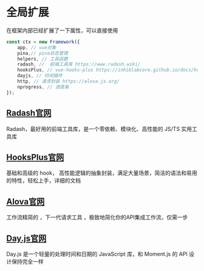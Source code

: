 # 全局扩展

在框架内部已经扩展了一下属性，可以直接使用

```javascript
const ctx = new Framework({
    app, // vue对象
    pina,// pina状态管理
    helpers, // 工具函数
    radash, //  前端工具库 https://www.radash.wiki/
    hooksPlus, // vue-hooks-plus https://inhiblabcore.github.io/docs/hooks/
    dayjs, // 时间插件
    http, // 请求封装 https://alova.js.org/
    nprogress, // 进度条
});
```


## [Radash官网](https://www.radash.wiki/)

Radash，最好用的前端工具库，是一个零依赖、模块化、高性能的 JS/TS 实用工具库

## [HooksPlus官网](https://inhiblabcore.github.io/docs/hooks/)

基础和高级的 hook， 高性能逻辑的抽象封装，满足大量场景，简洁的语法和易用的特性，轻松上手，详细的文档

## [Alova官网](https://alova.js.org/)

工作流精简的 ，下一代请求工具 ，极致地简化你的API集成工作流，仅需一步

## [Day.js官网](https://day.js.org/zh-CN/)

Day.js 是一个轻量的处理时间和日期的 JavaScript 库，和 Moment.js 的 API 设计保持完全一样


